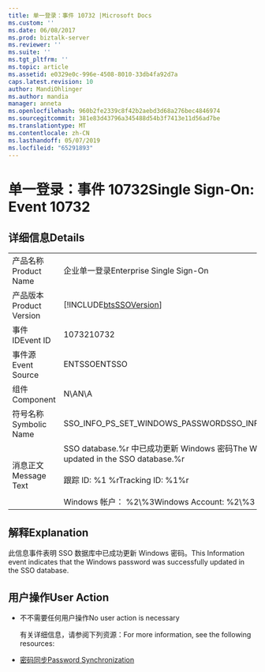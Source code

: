 ```yaml
---
title: 单一登录：事件 10732 |Microsoft Docs
ms.custom: ''
ms.date: 06/08/2017
ms.prod: biztalk-server
ms.reviewer: ''
ms.suite: ''
ms.tgt_pltfrm: ''
ms.topic: article
ms.assetid: e0329e0c-996e-4508-8010-33db4fa92d7a
caps.latest.revision: 10
author: MandiOhlinger
ms.author: mandia
manager: anneta
ms.openlocfilehash: 960b2fe2339c8f42b2aebd3d68a276bec4846974
ms.sourcegitcommit: 381e83d43796a345488d54b3f7413e11d56ad7be
ms.translationtype: MT
ms.contentlocale: zh-CN
ms.lasthandoff: 05/07/2019
ms.locfileid: "65291893"
---
```

# <a name="single-sign-on-event-10732"></a><span data-ttu-id="9ca23-102">单一登录：事件 10732</span><span class="sxs-lookup"><span data-stu-id="9ca23-102">Single Sign-On: Event 10732</span></span>
## <a name="details"></a><span data-ttu-id="9ca23-103">详细信息</span><span class="sxs-lookup"><span data-stu-id="9ca23-103">Details</span></span>  

|                 |                                                                                                                                        |
|-----------------|----------------------------------------------------------------------------------------------------------------------------------------|
|  <span data-ttu-id="9ca23-104">产品名称</span><span class="sxs-lookup"><span data-stu-id="9ca23-104">Product Name</span></span>   |                                                       <span data-ttu-id="9ca23-105">企业单一登录</span><span class="sxs-lookup"><span data-stu-id="9ca23-105">Enterprise Single Sign-On</span></span>                                                        |
| <span data-ttu-id="9ca23-106">产品版本</span><span class="sxs-lookup"><span data-stu-id="9ca23-106">Product Version</span></span> |                                       [!INCLUDE[btsSSOVersion](../includes/btsssoversion-md.md)]                                       |
|    <span data-ttu-id="9ca23-107">事件 ID</span><span class="sxs-lookup"><span data-stu-id="9ca23-107">Event ID</span></span>     |                                                                 <span data-ttu-id="9ca23-108">10732</span><span class="sxs-lookup"><span data-stu-id="9ca23-108">10732</span></span>                                                                  |
|  <span data-ttu-id="9ca23-109">事件源</span><span class="sxs-lookup"><span data-stu-id="9ca23-109">Event Source</span></span>   |                                                                 <span data-ttu-id="9ca23-110">ENTSSO</span><span class="sxs-lookup"><span data-stu-id="9ca23-110">ENTSSO</span></span>                                                                 |
|    <span data-ttu-id="9ca23-111">组件</span><span class="sxs-lookup"><span data-stu-id="9ca23-111">Component</span></span>    |                                                                  <span data-ttu-id="9ca23-112">N\A</span><span class="sxs-lookup"><span data-stu-id="9ca23-112">N\A</span></span>                                                                   |
|  <span data-ttu-id="9ca23-113">符号名称</span><span class="sxs-lookup"><span data-stu-id="9ca23-113">Symbolic Name</span></span>  |                                                    <span data-ttu-id="9ca23-114">SSO_INFO_PS_SET_WINDOWS_PASSWORD</span><span class="sxs-lookup"><span data-stu-id="9ca23-114">SSO_INFO_PS_SET_WINDOWS_PASSWORD</span></span>                                                    |
|  <span data-ttu-id="9ca23-115">消息正文</span><span class="sxs-lookup"><span data-stu-id="9ca23-115">Message Text</span></span>   | <span data-ttu-id="9ca23-116">SSO database.%r 中已成功更新 Windows 密码</span><span class="sxs-lookup"><span data-stu-id="9ca23-116">The Windows password was successfully updated in the SSO database.%r</span></span><br /><br /> <span data-ttu-id="9ca23-117">跟踪 ID: %1 %r</span><span class="sxs-lookup"><span data-stu-id="9ca23-117">Tracking ID: %1%r</span></span><br /><br /> <span data-ttu-id="9ca23-118">Windows 帐户： %2\\%3</span><span class="sxs-lookup"><span data-stu-id="9ca23-118">Windows Account: %2\\%3</span></span> |

## <a name="explanation"></a><span data-ttu-id="9ca23-119">解释</span><span class="sxs-lookup"><span data-stu-id="9ca23-119">Explanation</span></span>  
 <span data-ttu-id="9ca23-120">此信息事件表明 SSO 数据库中已成功更新 Windows 密码。</span><span class="sxs-lookup"><span data-stu-id="9ca23-120">This Information event indicates that the Windows password was successfully updated in the SSO database.</span></span>  

## <a name="user-action"></a><span data-ttu-id="9ca23-121">用户操作</span><span class="sxs-lookup"><span data-stu-id="9ca23-121">User Action</span></span>  

- <span data-ttu-id="9ca23-122">不不需要任何用户操作</span><span class="sxs-lookup"><span data-stu-id="9ca23-122">No user action is necessary</span></span>  

  <span data-ttu-id="9ca23-123">有关详细信息，请参阅下列资源：</span><span class="sxs-lookup"><span data-stu-id="9ca23-123">For more information, see the following resources:</span></span>  

- [<span data-ttu-id="9ca23-124">密码同步</span><span class="sxs-lookup"><span data-stu-id="9ca23-124">Password Synchronization</span></span>](../core/password-synchronization2.md)

